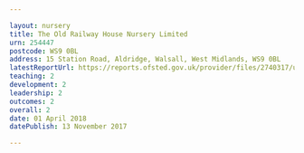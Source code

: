 ```yaml
---

layout: nursery
title: The Old Railway House Nursery Limited
urn: 254447
postcode: WS9 0BL
address: 15 Station Road, Aldridge, Walsall, West Midlands, WS9 0BL
latestReportUrl: https://reports.ofsted.gov.uk/provider/files/2740317/urn/254447.pdf
teaching: 2
development: 2
leadership: 2
outcomes: 2
overall: 2
date: 01 April 2018 
datePublish: 13 November 2017

---
```

